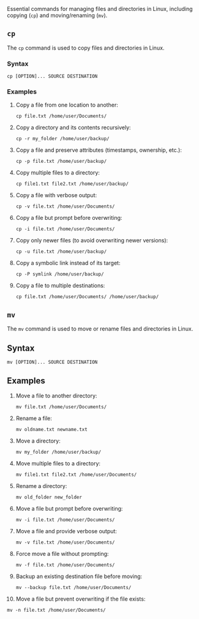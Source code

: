 Essential commands for managing files and directories in Linux, including copying (`cp`) and moving/renaming (`mv`).


## `cp`

The `cp` command is used to copy files and directories in Linux.

### Syntax

```
cp [OPTION]... SOURCE DESTINATION
```

### Examples

1. Copy a file from one location to another:
   ```
   cp file.txt /home/user/Documents/
   ```

2. Copy a directory and its contents recursively:
   ```
   cp -r my_folder /home/user/backup/
   ```

3. Copy a file and preserve attributes (timestamps, ownership, etc.):
   ```
   cp -p file.txt /home/user/backup/
   ```

4. Copy multiple files to a directory:
   ```
   cp file1.txt file2.txt /home/user/backup/
   ```

5. Copy a file with verbose output:
   ```
   cp -v file.txt /home/user/Documents/
   ```

6. Copy a file but prompt before overwriting:
   ```
   cp -i file.txt /home/user/Documents/
   ```

7. Copy only newer files (to avoid overwriting newer versions):
   ```
   cp -u file.txt /home/user/backup/
   ```

8. Copy a symbolic link instead of its target:
   ```
   cp -P symlink /home/user/backup/
   ```

9. Copy a file to multiple destinations:
   ```
   cp file.txt /home/user/Documents/ /home/user/backup/
   ```

## `mv`

The `mv` command is used to move or rename files and directories in Linux.

## Syntax

```
mv [OPTION]... SOURCE DESTINATION
```

## Examples

1. Move a file to another directory:
   ```
   mv file.txt /home/user/Documents/
   ```

2. Rename a file:
   ```
   mv oldname.txt newname.txt
   ```

3. Move a directory:
   ```
   mv my_folder /home/user/backup/
   ```

4. Move multiple files to a directory:
   ```
   mv file1.txt file2.txt /home/user/Documents/
   ```

5. Rename a directory:
   ```
   mv old_folder new_folder
   ```

6. Move a file but prompt before overwriting:
   ```
   mv -i file.txt /home/user/Documents/
   ```

7. Move a file and provide verbose output:
   ```
   mv -v file.txt /home/user/Documents/
   ```

8. Force move a file without prompting:
   ```
   mv -f file.txt /home/user/Documents/
   ```

9. Backup an existing destination file before moving:
   ```
   mv --backup file.txt /home/user/Documents/
   ```

10. Move a file but prevent overwriting if the file exists:
   ```
   mv -n file.txt /home/user/Documents/
   ```